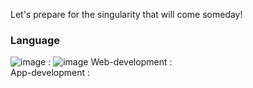 Let's prepare for the  singularity that will come someday!



### Language
![image](https://img.shields.io/static/v1?label=&message=&color=) :  ![image](https://img.shields.io/static/v1?label=<aaa>&message=<aaa>&color=<blue>)
Web-development  :  
App-development  :  

<!--
**KoreanLeeChangHyun/KoreanLeeChangHyun** is a ✨ _special_ ✨ repository because its `README.md` (this file) appears on your GitHub profile.

Here are some ideas to get you started:

- 🔭 I’m currently working on ...
- 🌱 I’m currently learning ...
- 👯 I’m looking to collaborate on ...
- 🤔 I’m looking for help with ...
- 💬 Ask me about ...
- 📫 How to reach me: ...
- 😄 Pronouns: ...
- ⚡ Fun fact: ...
-->
